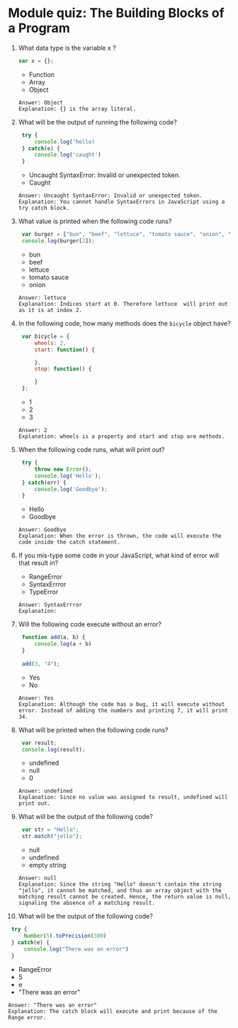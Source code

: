 # Module quiz: The Building Blocks of a Program

1. What data type is the variable  x ?
   ```javascript
   var x = {};
   ```
   - Function
   - Array
   - Object
   ```
   Answer: Object
   Explanation: {} is the array literal.
   ```

2. What will be the output of running the following code?
   ```javascript
    try {
        console.log('hello)
    } catch(e) {
        console.log('caught')
    }
   ```
   - Uncaught SyntaxError: Invalid or unexpected token.
   - Caught
   ```
   Answer: Uncaught SyntaxError: Invalid or unexpected token.
   Explanation: You cannot handle SyntaxErrors in JavaScript using a try catch block.  
   ```

3. What value is printed when the following code runs?
   ```javascript
    var burger = ["bun", "beef", "lettuce", "tomato sauce", "onion", "bun"];
    console.log(burger[2]);
   ```
   - bun
   - beef
   - lettuce
   - tomato sauce
   - onion
   ```
   Answer: lettuce
   Explanation: Indices start at 0. Therefore lettuce  will print out as it is at index 2.
   ```

4. In the following code, how many methods does the `bicycle` object have?
   ```javascript
    var bicycle = {
        wheels: 2,
        start: function() {

        },
        stop: function() {

        }
    };
   ```
   - 1
   - 2
   - 3
   ```
   Answer: 2
   Explanation: wheels is a property and start and stop are methods.
   ```

5. When the following code runs, what will print out?
   ```javascript
    try {​
        throw new Error();​
        console.log('Hello');
    } catch(err) {​
        console.log('Goodbye');
    }
   ```
   - Hello
   - Goodbye
   ```
   Answer: Goodbye
   Explanation: When the error is thrown, the code will execute the code inside the catch statement.
   ```

6. If you mis-type some code in your JavaScript, what kind of error will that result in?
   - RangeError
   - SyntaxErrror
   - TypeError
   ```
   Answer: SyntaxErrror
   Explanation: 
   ```

7. Will the following code execute without an error?
   ```javascript
    function add(a, b) {
        console.log(a + b)​
    }​
    
    add(3, "4");
   ```
   - Yes
   - No
   ```
   Answer: Yes
   Explanation: Although the code has a bug, it will execute without error. Instead of adding the numbers and printing 7, it will print 34.
   ```

8. What will be printed when the following code runs?
   ```javascript
    var result;
    console.log(result);
   ```
   - undefined
   - null
   - 0
   ```
   Answer: undefined
   Explanation: Since no value was assigned to result, undefined will print out.
   ```

9. What will be the output of the following code?
   ```javascript
    var str = "Hello";
    str.match("jello");
   ```
   - null
   - undefined
   - empty string
   ```
   Answer: null
   Explanation: Since the string "Hello" doesn't contain the string "jello", it cannot be matched, and thus an array object with the matching result cannot be created. Hence, the return value is null, signaling the absence of a matching result.
   ```

10. What will be the output of the following code?
   ```javascript
    try {
        Number(5).toPrecision(300)
    } catch(e) {
        console.log("There was an error")
    }
   ```
   - RangeError
   - 5
   - e
   - "There was an error"
   ```
   Answer: "There was an error"
   Explanation: The catch block will execute and print because of the Range error.
   ```